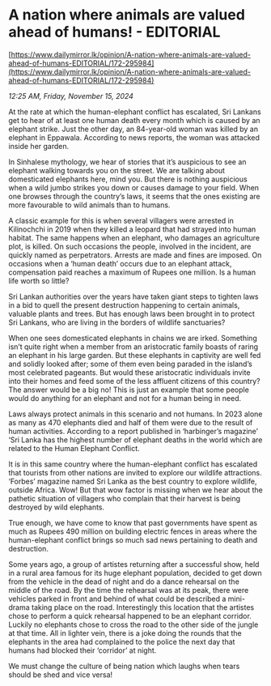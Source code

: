 # A nation where animals are valued ahead of humans! - EDITORIAL

[https://www.dailymirror.lk/opinion/A-nation-where-animals-are-valued-ahead-of-humans-EDITORIAL/172-295984](https://www.dailymirror.lk/opinion/A-nation-where-animals-are-valued-ahead-of-humans-EDITORIAL/172-295984)

*12:25 AM, Friday, November 15, 2024*

At the rate at which the human-elephant conflict has escalated, Sri Lankans get to hear of at least one human death every month which is caused by an elephant strike. Just the other day, an 84-year-old woman was killed by an elephant in Eppawala. According to news reports, the woman was attacked inside her garden.

In Sinhalese mythology, we hear of stories that it’s auspicious to see an elephant walking towards you on the street. We are talking about domesticated elephants here, mind you. But there is nothing auspicious when a wild jumbo strikes you down or causes damage to your field. When one browses through the country’s laws, it seems that the ones existing are more favourable to wild animals than to humans.

A classic example for this is when several villagers were arrested in Kilinochchi in 2019 when they killed a leopard that had strayed into human habitat. The same happens when an elephant, who damages an agriculture plot, is killed. On such occasions the people, involved in the incident, are quickly named as perpetrators. Arrests are made and fines are imposed. On occasions when a ‘human death’ occurs due to an elephant attack, compensation paid reaches a maximum of Rupees one million. Is a human life worth so little?

Sri Lankan authorities over the years have taken giant steps to tighten laws in a bid to quell the present destruction happening to certain animals, valuable plants and trees. But has enough laws been brought in to protect Sri Lankans, who are living in the borders of wildlife sanctuaries?

When one sees domesticated elephants in chains we are irked. Something isn’t quite right when a member from an aristocratic family boasts of raring an elephant in his large garden. But these elephants in captivity are well fed and solidly looked after; some of them even being paraded in the island’s most celebrated pageants. But would these aristocratic individuals invite into their homes and feed some of the less affluent citizens of this country? The answer would be a big no! This is just an example that some people would do anything for an elephant and not for a human being in need.

Laws always protect animals in this scenario and not humans. In 2023 alone as many as 470 elephants died and half of them were due to the result of human activities. According to a report published in ‘harbinger’s magazine’ ‘Sri Lanka has the highest number of elephant deaths in the world which are related to the Human Elephant Conflict.

It is in this same country where the human-elephant conflict has escalated that tourists from other nations are invited to explore our wildlife attractions. ‘Forbes’ magazine named Sri Lanka as the best country to explore wildlife, outside Africa. Wow! But that wow factor is missing when we hear about the pathetic situation of villagers who complain that their harvest is being destroyed by wild elephants.

True enough, we have come to know that past governments have spent as much as Rupees 490 million on building electric fences in areas where the human-elephant conflict brings so much sad news pertaining to death and destruction.

Some years ago, a group of artistes returning after a successful show, held in a rural area famous for its huge elephant population, decided to get down from the vehicle in the dead of night and do a dance rehearsal on the middle of the road. By the time the rehearsal was at its peak, there were vehicles parked in front and behind of what could be described a mini-drama taking place on the road. Interestingly this location that the artistes chose to perform a quick rehearsal happened to be an elephant corridor. Luckily no elephants chose to cross the road to the other side of the jungle at that time. All in lighter vein, there is a joke doing the rounds that the elephants in the area had complained to the police the next day that humans had blocked their ‘corridor’ at night.

We must change the culture of being nation which laughs when tears should be shed and vice versa!

